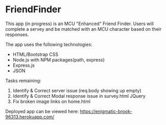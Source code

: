 # FriendFinder

This app (in progress) is an MCU "Enhanced" Friend Finder.  Users will complete a servey and be matched with an MCU character based on their responses.

The app uses the following technologies:
- HTML/Bootstrap CSS
- Node.js with NPM packages(path, express)
- Express.js
- JSON

Tasks remaining:
1. Identify & Correct server issue (req.body showing up empty)
2. Identify & Correct Modal response issue in survey.html JQuery
3. Fix broken image links on home.html

Deployed app can be viewed here: https://enigmatic-brook-96313.herokuapp.com/